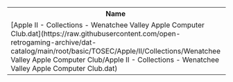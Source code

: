 <table>
<tr><th>Name</th><th>Size</th></tr>
<tr><td>[Apple II - Collections - Wenatchee Valley Apple Computer Club.dat](https://raw.githubusercontent.com/open-retrogaming-archive/dat-catalog/main/root/basic/TOSEC/Apple/II/Collections/Wenatchee Valley Apple Computer Club/Apple II - Collections - Wenatchee Valley Apple Computer Club.dat)</td><td>961</td></tr>
</table>
